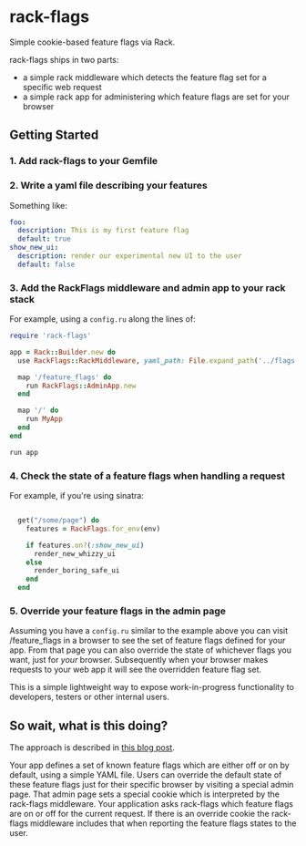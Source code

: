 # rack-flags

Simple cookie-based feature flags via Rack. 

rack-flags ships in two parts:
- a simple rack middleware which detects the feature flag set for a specific web request
- a simple rack app for administering which feature flags are set for your browser

## Getting Started

### 1. Add rack-flags to your Gemfile

### 2. Write a yaml file describing your features

Something like:

```yaml 
foo: 
  description: This is my first feature flag
  default: true
show_new_ui: 
  description: render our experimental new UI to the user
  default: false
```

### 3. Add the RackFlags middleware and admin app to your rack stack

For example, using a `config.ru` along the lines of:

```ruby
require 'rack-flags'

app = Rack::Builder.new do
  use RackFlags::RackMiddleware, yaml_path: File.expand_path('../flags.yaml',__FILE__)

  map '/feature_flags' do
    run RackFlags::AdminApp.new
  end

  map '/' do 
    run MyApp
  end
end

run app
```

### 4. Check the state of a feature flags when handling a request

For example, if you're using sinatra:

```ruby

  get("/some/page") do
    features = RackFlags.for_env(env)

    if features.on?(:show_new_ui)
      render_new_whizzy_ui
    else
      render_boring_safe_ui
    end
  end
```

### 5. Override your feature flags in the admin page 

Assuming you have a `config.ru` similar to the example above you can visit /feature_flags in a browser to see the set of feature flags defined for your app. 
From that page you can also override the state of whichever flags you want, just for *your* browser.
Subsequently when your browser makes requests to your web app it will see the overridden feature flag set.

This is a simple lightweight way to expose work-in-progress functionality to developers, testers or other internal users.

## So wait, what is this doing?

The approach is described in [this blog post](http://blog.thepete.net/blog/2012/11/06/cookie-based-feature-flag-overrides/). 

Your app defines a set of known feature flags which are either off or on by default, using a simple YAML file. Users can override the default state of these feature flags just for their specific browser by visiting a special admin page. That admin page sets a special cookie which is interpreted by the rack-flags middleware. Your application asks rack-flags which feature flags are on or off for the current request. If there is an override cookie the rack-flags middleware includes that when reporting the feature flags states to the user.

